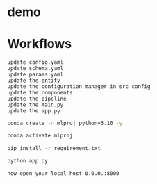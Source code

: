 # demo

# Workflows
    update config.yaml
    update schema.yaml
    update params.yaml
    update the entity
    update the configuration manager in src config
    update the components
    update the pipeline
    update the main.py
    update the app.py


```bash
conda create -n mlproj python=3.10 -y
```  
```bash
conda activate mlproj
``` 
```bash
pip install -r requirement.txt
```  
```bash
python app.py
``` 
```bash
now open your local host 0.0.0.:8000
``` 